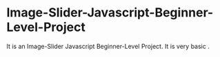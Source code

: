 # Image-Slider-Javascript-Beginner-Level-Project
It is an Image-Slider Javascript Beginner-Level Project. It is very basic .
